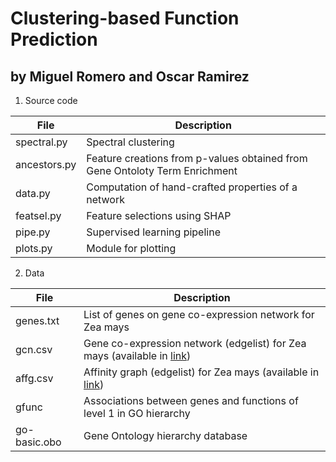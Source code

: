 # Clustering-based Function Prediction
## by Miguel Romero and Oscar Ramirez

 1. Source code

| File | Description |
| ---- | ----------- |
| spectral.py | Spectral clustering |
| ancestors.py | Feature creations from p-values obtained from Gene Ontoloty Term Enrichment |
| data.py | Computation of hand-crafted properties of a network |
| featsel.py | Feature selections using SHAP |
| pipe.py | Supervised learning pipeline |
| plots.py | Module for plotting |

 2. Data

| File | Description |
| ---- | ----------- |
| genes.txt | List of genes on gene co-expression network for Zea mays |
| gcn.csv | Gene co-expression network (edgelist) for Zea mays (available in [link]) |
| affg.csv | Affinity graph (edgelist) for Zea mays (available in [link]) |
| gfunc | Associations between genes and functions of level 1 in GO hierarchy |
| go-basic.obo | Gene Ontology hierarchy database |

[link]: https://drive.google.com/drive/folders/1aIahl4a75BgicCcybpZAT2UPzdyZJE3T?usp=sharing
